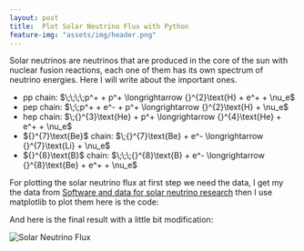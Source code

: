 ```yaml
---
layout: post
title:  Plot Solar Neutrino Flux with Python
feature-img: "assets/img/header.png"
---
```


<p>Solar neutrinos are neutrinos that are produced in the core of the sun with nuclear fusion reactions, each one of them has its own spectrum of neutrino energies. Here I will write about the important ones.</p>
<ul>
    <li>pp chain:   $\;\;\;\;p^+ + p^+ \longrightarrow {}^{2}\text{H} + e^+ + \nu_e$</li>
    <li>pep chain:  $\;\;p^+ + e^- + p^+ \longrightarrow {}^{2}\text{H} + \nu_e$</li>
    <li>hep chain: $\;{}^{3}\text{He} + p^+ \longrightarrow {}^{4}\text{He} + e^+ + \nu_e$</li>
    <li>${}^{7}\text{Be}$ chain: $\;{}^{7}\text{Be} + e^- \longrightarrow {}^{7}\text{Li} + \nu_e$</li>
    <li>${}^{8}\text{B}$ chain: $\;\;\;{}^{8}\text{B} + e^- \longrightarrow {}^{8}\text{Be} + e^+ + \nu_e$</li>
</ul>
<p>For plotting the solar neutrino flux at first step we need the data, I get my the data from <a href="https://www.sns.ias.edu/~jnb/SNdata/sndata.html"> Software and data for solar neutrino research</a> then I use matplotlib to plot them here is the code:</p>
<script src="https://gist.github.com/SinaEtebar/9d2d740e9e8fed22ede15f6a7ba13078.js"></script>
<p>And here is the final result with a little bit modification:</p>
<img alt="Solar Neutrino Flux" src="/assets/img/SolarFlux.jpg">
